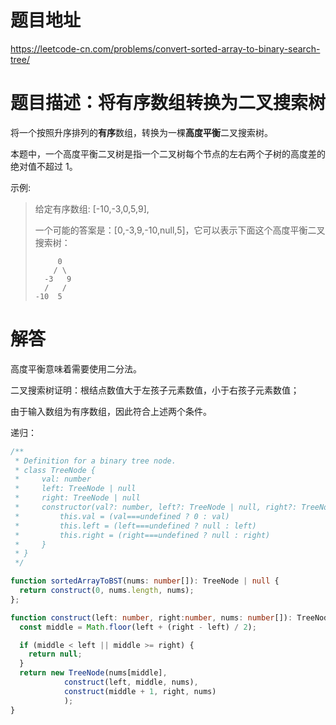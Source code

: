 # 题目地址

<https://leetcode-cn.com/problems/convert-sorted-array-to-binary-search-tree/>

# 题目描述：将有序数组转换为二叉搜索树

将一个按照升序排列的**有序**数组，转换为一棵**高度平衡**二叉搜索树。

本题中，一个高度平衡二叉树是指一个二叉树每个节点的左右两个子树的高度差的绝对值不超过 1。

示例:
>给定有序数组: [-10,-3,0,5,9],
>
>一个可能的答案是：[0,-3,9,-10,null,5]，它可以表示下面这个高度平衡二叉搜索树：
>
>```
>      0
>     / \
>   -3   9
>   /   /
> -10  5
>```

# 解答

高度平衡意味着需要使用二分法。

二叉搜索树证明：根结点数值大于左孩子元素数值，小于右孩子元素数值；

由于输入数组为有序数组，因此符合上述两个条件。

递归：

```typescript
/**
 * Definition for a binary tree node.
 * class TreeNode {
 *     val: number
 *     left: TreeNode | null
 *     right: TreeNode | null
 *     constructor(val?: number, left?: TreeNode | null, right?: TreeNode | null) {
 *         this.val = (val===undefined ? 0 : val)
 *         this.left = (left===undefined ? null : left)
 *         this.right = (right===undefined ? null : right)
 *     }
 * }
 */

function sortedArrayToBST(nums: number[]): TreeNode | null {
  return construct(0, nums.length, nums);
};

function construct(left: number, right:number, nums: number[]): TreeNode | null {
  const middle = Math.floor(left + (right - left) / 2);

  if (middle < left || middle >= right) {
    return null;
  }
  return new TreeNode(nums[middle],
            construct(left, middle, nums),
            construct(middle + 1, right, nums)
            );
}
```
